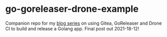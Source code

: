 # go-goreleaser-drone-example

Companion repo for my [blog series](https://ljones.id.au/posts/2021/11/gitea-golang-goreleaser-and-drone-ci-part-1/) on using Gitea, GoReleaser and Drone CI to build and release a Golang app. Final post out 2021-18-12!

